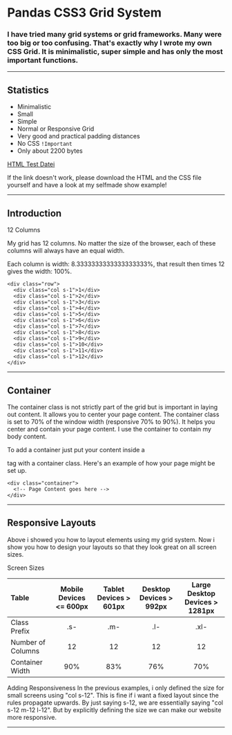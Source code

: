 # Pandas CSS3 Grid System
### I have tried many grid systems or grid frameworks. Many were too big or too confusing. That's exactly why I wrote my own CSS Grid. It is minimalistic, super simple and has only the most important functions. 

---

## Statistics
- Minimalistic
- Small
- Simple
- Normal or Responsive Grid
- Very good and practical padding distances
- No CSS `!Important`
- Only about 2200 bytes

[HTML Test Datei](https://htmlpreview.github.io/?https://github.com/Panda279TV/Panda-CSS3-Grid/blob/master/panda-grid-test.html) 

If the link doesn't work, please download the HTML and the CSS file yourself and have a look at my selfmade show example!

---

## Introduction
12 Columns

My grid has 12 columns. No matter the size of the browser, each of these columns will always have an equal width.

Each column is width: 8.3333333333333333333%, that result then times 12 gives the width: 100%.

    <div class="row">
      <div class="col s-1">1</div>
      <div class="col s-1">2</div>
      <div class="col s-1">3</div>
      <div class="col s-1">4</div>
      <div class="col s-1">5</div>
      <div class="col s-1">6</div>
      <div class="col s-1">7</div>
      <div class="col s-1">8</div>
      <div class="col s-1">9</div>
      <div class="col s-1">10</div>
      <div class="col s-1">11</div>
      <div class="col s-1">12</div>
    </div> 

---

## Container
The container class is not strictly part of the grid but is important in laying out content. It allows you to center your page content. The container class is set to 70% of the window width (responsive 70% to 90%). It helps you center and contain your page content. I use the container to contain my body content.

To add a container just put your content inside a <div> tag with a container class. Here's an example of how your page might be set up.
  
    <div class="container">
      <!-- Page Content goes here -->
    </div> 

---

## Responsive Layouts
Above i showed you how to layout elements using my grid system. Now i show you how to design your layouts so that they look great on all screen sizes.

Screen Sizes

| Table | Mobile Devices <= 600px | Tablet Devices > 601px | Desktop Devices > 992px | Large Desktop Devices > 1281px |
|:---|:---:|:---:|:---:|:---:|
| Class Prefix | .s- | .m- | .l- | .xl- |
| Number of Columns | 12 | 12 | 12 | 12 |
| Container Width | 90% | 83% | 76% | 70% |

Adding Responsiveness
In the previous examples, i only defined the size for small screens using "col s-12". This is fine if i want a fixed layout since the rules propagate upwards. By just saying s-12, we are essentially saying "col s-12 m-12 l-12". But by explicitly defining the size we can make our website more responsive.

---
